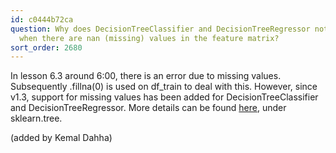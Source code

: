 ```yaml
---
id: c0444b72ca
question: Why does DecisionTreeClassifier and DecisionTreeRegressor not throw an error
  when there are nan (missing) values in the feature matrix?
sort_order: 2680
---
```


In lesson 6.3 around 6:00, there is an error due to missing values. Subsequently .fillna(0) is used on df_train to deal with this. However, since v1.3, support for missing values has been added for DecisionTreeClassifier and DecisionTreeRegressor. More details can be found [here](https://scikit-learn.org/1.5/whats_new/v1.3.html), under sklearn.tree.

(added by Kemal Dahha)

